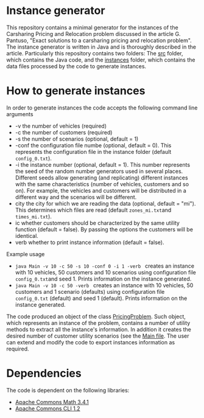 # Instance generator
This repository contains a minimal generator for the instances of the Carsharing Pricing and Relocation problem discussed in the article G. Pantuso, "Exact solutions to a carsharing pricing and relocation problem". The instance generator is written in Java and is thoroughly described in the article.
Particularly this repository contains two folders: The [src](./src) folder, which contains the Java code, and the [instances](./instances) folder, which contains the data files processed by the code to generate instances. 
# How to generate instances
In order to generate instances the code accepts the following command line arguments
- -v the number of vehicles (required)
- -c the number of customers (required)
- -s the number of scenarios (optional, default = 1)
- -conf the configuration file numbe (optional, default = 0). This represents the configuration file in the instance folder (default `config_0.txt`).
- -i the instance number (optional, default = 1). This number represents the seed of the random number generators used in several places. Different seeds allow generating (and replicating) different instances with the same characteristics (number of vehicles, customers and so on). For example, the vehicles and customers will be distributed in a different way and the scenarios will be different. 
- city the city for which we are reading the data (optional, default = "mi"). This determines which files are read (default `zones_mi.txt`and `times_mi.txt`).
- ic whether customers should be characterized by the same utility function (default = false). By passing the options the customers will be identical. 
- verb whether to print instance information (default = false). 

Example usage 
- `java Main -v 10 -c 50 -s 10 -conf 0 -i 1 -verb ` creates an instance with 10 vehicles, 50 customers and 10 scenarios using configuration file `config_0.txt`and seed $1$. Prints information on the instance generated. 
- `java Main -v 10 -c 50 -verb ` creates an instance with 10 vehicles, 50 customers and 1 scenario (defaults) using configuration file `config_0.txt` (default) and seed $1$ (default). Prints information on the instance generated. 

The code produced an object of the class [PricingProblem](./src/PricingProblem.java). Such object, which represents an instance of the problem, contains a number of utility methods to extract all the instance's information. In addition it creates the desired number of customer utility scenarios (see the [Main file](./src/Main.java). The user can extend and modify the code to export instances information as required. 

# Dependencies
The code is dependent on the following libraries:
- [Apache Commons Math 3.4.1](https://commons.apache.org/proper/commons-math/download_math.cgi)
- [Apache Commons CLI 1.2](https://commons.apache.org/proper/commons-cli/)
